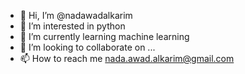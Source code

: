 - 👋 Hi, I’m @nadawadalkarim
- 👀 I’m interested in python
- 🌱 I’m currently learning machine learning
- 💞️ I’m looking to collaborate on ...
- 📫 How to reach me nada.awad.alkarim@gmail.com

<!---
nadawadalkarim/nadawadalkarim is a ✨ special ✨ repository because its `README.md` (this file) appears on your GitHub profile.
You can click the Preview link to take a look at your changes.
--->
